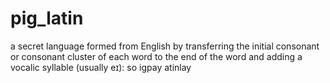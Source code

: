 # pig_latin
a secret language formed from English by transferring the initial consonant or consonant cluster of each word to the end of the word and adding a vocalic syllable (usually eɪ): so igpay atinlay
